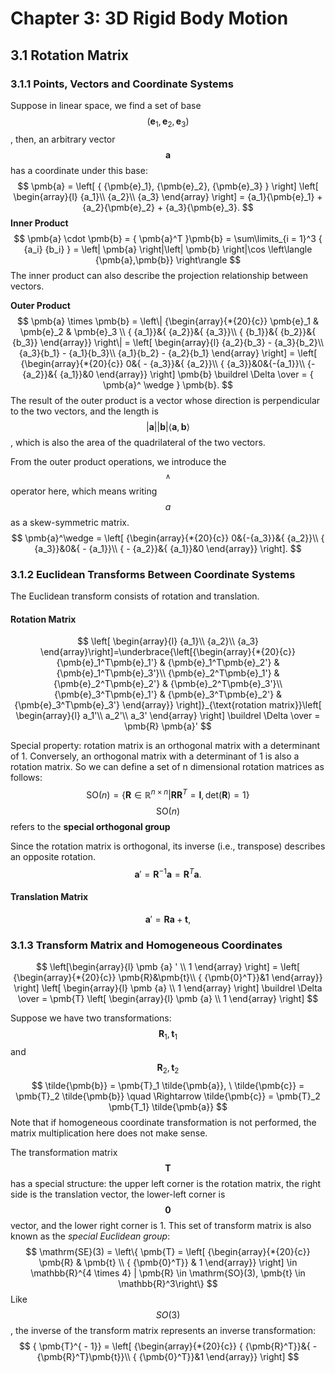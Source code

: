 # Chapter 3: 3D Rigid Body Motion

## 3.1 Rotation Matrix

### 3.1.1 Points, Vectors and Coordinate Systems

Suppose in linear space, we find a set of base $$ (\pmb{e}_1,\pmb{e}_2,\pmb{e}_3) $$, then, an arbitrary vector $$ \pmb{a} $$ has a coordinate under this base:
$$
\pmb{a} = 
\left[ 
{ {\pmb{e}_1},
{\pmb{e}_2},
{\pmb{e}_3} } 
\right]
\left[ \begin{array}{l}
{a_1}\\
{a_2}\\
{a_3}
\end{array} \right] = {a_1}{\pmb{e}_1} + {a_2}{\pmb{e}_2} + {a_3}{\pmb{e}_3}.
$$
**Inner Product**
$$
\pmb{a} \cdot \pmb{b} = { \pmb{a}^T }\pmb{b} = \sum\limits_{i = 1}^3 { {a_i} {b_i} }  = \left| \pmb{a} \right|\left| \pmb{b} \right|\cos \left\langle {\pmb{a},\pmb{b}} \right\rangle
$$
The inner product can also describe the projection relationship between vectors.

**Outer Product**
$$
\pmb{a} \times \pmb{b} = \left\| {\begin{array}{*{20}{c}}
	\pmb{e}_1 & \pmb{e}_2 & \pmb{e}_3 \\
	{ {a_1}}&{ {a_2}}&{ {a_3}}\\
	{ {b_1}}&{ {b_2}}&{ {b_3}}
	\end{array}} \right\| = \left[ \begin{array}{l}
{a_2}{b_3} - {a_3}{b_2}\\
{a_3}{b_1} - {a_1}{b_3}\\
{a_1}{b_2} - {a_2}{b_1}
\end{array} \right] = \left[ {\begin{array}{*{20}{c}}
	0&{ - {a_3}}&{ {a_2}}\\
	{ {a_3}}&0&{-{a_1}}\\  
	{-{a_2}}&{ {a_1}}&0  
	\end{array}} \right] \pmb{b} \buildrel \Delta \over = { \pmb{a}^ \wedge } \pmb{b}.
$$
The result of the outer product is a vector whose direction is perpendicular to the two vectors, and the length is  $$ \left | \pmb{a} \right | \left | \pmb{b} \right | \left \langle { \pmb {a}, \pmb {b}} \right \rangle  $$, which is also the area of the quadrilateral of the two vectors.  

From the outer product operations, we introduce the $$^ \wedge$$ operator here, which means writing $$a$$ as a skew-symmetric matrix.
$$
\pmb{a}^\wedge = \left[ {\begin{array}{*{20}{c}}
	0&{-{a_3}}&{ {a_2}}\\  
	{ {a_3}}&0&{ - {a_1}}\\
	{ - {a_2}}&{ {a_1}}&0
	\end{array}} \right].
$$

### 3.1.2 Euclidean Transforms Between Coordinate Systems

The Euclidean transform consists of rotation and translation.

#### Rotation Matrix

$$
\left[ \begin{array}{l}
{a_1}\\
{a_2}\\
{a_3}
\end{array}\right]=\underbrace{\left[{\begin{array}{*{20}{c}}    
    {\pmb{e}_1^T\pmb{e}_1'} & {\pmb{e}_1^T\pmb{e}_2'} & {\pmb{e}_1^T\pmb{e}_3'}\\
    {\pmb{e}_2^T\pmb{e}_1'} & {\pmb{e}_2^T\pmb{e}_2'} & {\pmb{e}_2^T\pmb{e}_3'}\\
    {\pmb{e}_3^T\pmb{e}_1'} & {\pmb{e}_3^T\pmb{e}_2'} & {\pmb{e}_3^T\pmb{e}_3'}
    \end{array}} \right]}_{\text{rotation matrix}}\left[ \begin{array}{l}
a_1'\\
a_2'\\
a_3'
\end{array} \right] \buildrel \Delta \over = \pmb{R} \pmb{a}'
$$

Special property: rotation matrix is an orthogonal matrix with a determinant of 1.  Conversely, an orthogonal matrix with a determinant of 1 is also a rotation matrix.  So we can define a set of n dimensional rotation matrices as follows:
$$
\mathrm{SO}(n) = \{ \pmb{R} \in \mathbb{R}^{n \times n} | \pmb{R R}^T = \pmb{I}, \mathrm{det} (\pmb{R})=1 \}
$$
$$\mathrm{SO}(n) $$ refers to the  **special orthogonal group**

Since the rotation matrix is orthogonal, its inverse (i.e., transpose) describes an opposite rotation.
$$
\pmb{a} '= \pmb{R}^{-1} \pmb{a} = \pmb{R}^{T} \pmb{a}.
$$

#### Translation Matrix

$$
\pmb{a} '= \pmb{R} \pmb{a} + \pmb{t},
$$

### 3.1.3 Transform Matrix and Homogeneous Coordinates

$$
\left[\begin{array}{l} 
\pmb {a} ' \\
1
\end{array} \right] = 
\left[ {\begin{array}{*{20}{c}}
    \pmb{R}&\pmb{t}\\
    { {\pmb{0}^T}}&1
    \end{array}} \right]
\left[ \begin{array}{l}
\pmb {a} \\
1
\end{array} \right]  \buildrel \Delta \over = \pmb{T} \left[ \begin{array}{l}
\pmb {a} \\
1
\end{array} \right]
$$

Suppose we have two transformations: $$\pmb {R}_ 1, \pmb {t}_ 1 $$ and $$ \pmb {R}_ 2, \pmb {t}_ 2 $$
$$
\tilde{\pmb{b}} = \pmb{T}_1 \tilde{\pmb{a}}, \  \tilde{\pmb{c}} = \pmb{T}_2 \tilde{\pmb{b}} \quad \Rightarrow \tilde{\pmb{c}} = \pmb{T}_2 \pmb{T_1} \tilde{\pmb{a}}
$$
Note that if homogeneous coordinate transformation is not performed, the matrix multiplication here does not make sense.

The transformation matrix $$ \pmb{T} $$ has a special structure: the upper left corner is the rotation matrix, the right side is the translation vector, the lower-left corner is $$ \pmb{0} $$ vector, and the lower right corner is 1. This set of transform matrix is also known as the *special Euclidean group*:
$$
\mathrm{SE}(3) = \left\{ \pmb{T} = \left[ {\begin{array}{*{20}{c}}
    \pmb{R} & \pmb{t} \\
    { {\pmb{0}^T}} & 1
    \end{array}} \right]
\in \mathbb{R}^{4 \times 4} | \pmb{R} \in \mathrm{SO}(3), \pmb{t} \in \mathbb{R}^3\right\} 
$$
Like $$SO(3)$$, the inverse of the transform matrix represents an inverse transformation:
$$
{ \pmb{T}^{ - 1}} = \left[ {\begin{array}{*{20}{c}}
    { {\pmb{R}^T}}&{ - {\pmb{R}^T}\pmb{t}}\\
    { {\pmb{0}^T}}&1
    \end{array}} \right]
$$
